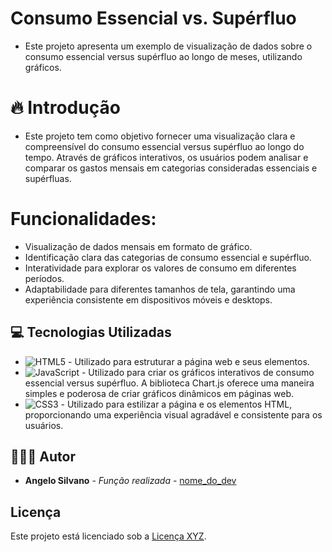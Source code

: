 # Consumo Essencial vs. Supérfluo

* Este projeto apresenta um exemplo de visualização de dados sobre o consumo essencial versus supérfluo ao longo de meses, utilizando gráficos.

# 🔥 Introdução
* Este projeto tem como objetivo fornecer uma visualização clara e compreensível do consumo essencial versus supérfluo ao longo do tempo. Através de gráficos interativos, os usuários podem analisar e comparar os gastos mensais em categorias consideradas essenciais e supérfluas.

# Funcionalidades:
* Visualização de dados mensais em formato de gráfico.
* Identificação clara das categorias de consumo essencial e supérfluo.
* Interatividade para explorar os valores de consumo em diferentes períodos.
* Adaptabilidade para diferentes tamanhos de tela, garantindo uma experiência consistente em dispositivos móveis e desktops.

## 💻 Tecnologias Utilizadas
- ![HTML5](https://img.shields.io/badge/html5-%23E34F26.svg?style=for-the-badge&logo=html5&logoColor=white) - Utilizado para estruturar a página web e seus elementos.
- ![JavaScript](https://img.shields.io/badge/javascript-%23323330.svg?style=for-the-badge&logo=javascript&logoColor=%23F7DF1E) - Utilizado para criar os gráficos interativos de consumo essencial versus supérfluo. A biblioteca Chart.js oferece uma maneira simples e poderosa de criar gráficos dinâmicos em páginas web.
- ![CSS3](https://img.shields.io/badge/css3-%231572B6.svg?style=for-the-badge&logo=css3&logoColor=white) - Utilizado para estilizar a página e os elementos HTML, proporcionando uma experiência visual agradável e consistente para os usuários.

## 🧑🏽‍💻 Autor
-  **Angelo Silvano** - *Função realizada* - [nome_do_dev](https://github.com/link_do_Perfil)
  
## Licença
Este projeto está licenciado sob a [Licença XYZ](LICENSE.md).
